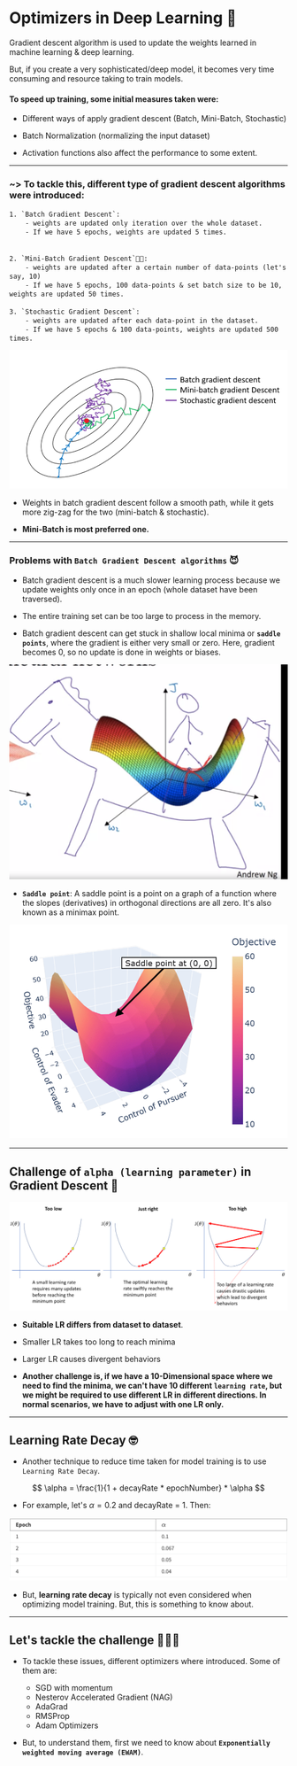 # Optimizers in Deep Learning 👑

Gradient descent algorithm is used to update the weights learned in machine learning & deep learning.

But, if you create a very sophisticated/deep model, it becomes very time consuming and resource taking to train models.

#### To speed up training, some initial measures taken were:

- Different ways of apply gradient descent (Batch, Mini-Batch, Stochastic)

- Batch Normalization (normalizing the input dataset)

- Activation functions also affect the performance to some extent.

---

### ~> To tackle this, different type of gradient descent algorithms were introduced:


    1. `Batch Gradient Descent`:
        - weights are updated only iteration over the whole dataset.
        - If we have 5 epochs, weights are updated 5 times.


    2. `Mini-Batch Gradient Descent`🤴🏻:
        - weights are updated after a certain number of data-points (let's say, 10)
        - If we have 5 epochs, 100 data-points & set batch size to be 10, weights are updated 50 times.

    3. `Stochastic Gradient Descent`:
        - weights are updated after each data-point in the dataset.
        - If we have 5 epochs & 100 data-points, weights are updated 500 times.

![gradient descent types](./assets/Intro_to_Optimizers/TypeOfGradientDescent.png)

- Weights in batch gradient descent follow a smooth path, while it gets more zig-zag for the two (mini-batch & stochastic).

- **Mini-Batch is most preferred one.**

---

### Problems with `Batch Gradient Descent algorithms` 😈

- Batch gradient descent is a much slower learning process because we update weights only once in an epoch (whole dataset have been traversed).

- The entire training set can be too large to process in the memory.

- Batch gradient descent can get stuck in shallow local minima or **`saddle points`**, where the gradient is either very small or zero. Here, gradient becomes 0, so no update is done in weights or biases.

![horse saddle point](./assets/Intro_to_Optimizers/horse-saddle-point.png)

- **`Saddle point`**: A saddle point is a point on a graph of a function where the slopes (derivatives) in orthogonal directions are all zero. It's also known as a minimax point. 

![saddle point](./assets/Intro_to_Optimizers/Saddle-Point-Concept-Visualization.png)

---

## Challenge of `alpha (learning parameter)` in Gradient Descent 🤺

![learning rate](./assets/Intro_to_Optimizers/learning_rate.png)

- **Suitable LR differs from dataset to dataset**.

- Smaller LR takes too long to reach minima

- Larger LR causes divergent behaviors

- **Another challenge is, if we have a 10-Dimensional space where we need to find the minima, we can't have 10 different `learning rate`, but we might be required to use different LR in different directions. In normal scenarios, we have to adjust with one LR only.**

---

## Learning Rate Decay 🤓

- Another technique to reduce time taken for model training is to use `Learning Rate Decay`.

$$ \alpha = \frac{1}{1 + decayRate * epochNumber} * \alpha $$


- For example, let's $\alpha = 0.2$ and decayRate = 1. Then:

![learning rate decay](./assets/Intro_to_Optimizers/Learning_Rate_Decay.png)

- But, **learning rate decay** is typically not even considered when optimizing model training. But, this is something to know about.

---

## Let's tackle the challenge 🧑🏻‍💻

- To tackle these issues, different optimizers where introduced. Some of them are:
    - SGD with momentum
    - Nesterov Accelerated Gradient (NAG)
    - AdaGrad
    - RMSProp
    - Adam Optimizers

- But, to understand them, first we need to know about **`Exponentially weighted moving average (EWAM)`**.
